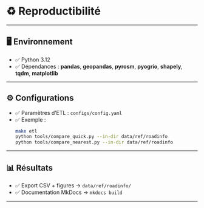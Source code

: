 # ♻️ Reproductibilité

---

## 🖥️ Environnement
- ✅ Python 3.12
- ✅ Dépendances : **pandas**, **geopandas**, **pyrosm**, **pyogrio**, **shapely**, **tqdm**, **matplotlib**

---

## ⚙️ Configurations
- ✅ Paramètres d’ETL : `configs/config.yaml`
- ✅ Exemple :
  ```bash
  make etl
  python tools/compare_quick.py --in-dir data/ref/roadinfo
  python tools/compare_nearest.py --in-dir data/ref/roadinfo
  ```

---

## 📊 Résultats
- ✅ Export CSV + figures → `data/ref/roadinfo/`
- ✅ Documentation MkDocs → `mkdocs build`

---
